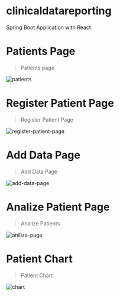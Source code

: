 # clinicaldatareporting
Spring Boot Application with React

# Patients Page
> Patients page

![patients](https://github.com/ykpsph/clinicaldatareporting/assets/52661595/4f9bfe7d-a9b8-4067-8eb5-96ea25a6bb30)

# Register Patient Page
> Register Patient Page

![register-patient-page](https://github.com/ykpsph/clinicaldatareporting/assets/52661595/1268e11c-8ff2-429b-bf9b-c57021c1d760)

# Add Data Page
> Add Data Page

![add-data-page](https://github.com/ykpsph/clinicaldatareporting/assets/52661595/22764f22-ba1c-43f0-a92e-36df3f2501a0)

# Analize Patient Page
> Analize Patients

![anilize-page](https://github.com/ykpsph/clinicaldatareporting/assets/52661595/ac9bf1db-8602-4669-a81f-6ea71de22a67)

# Patient Chart
> Patient Chart

![chart](https://github.com/ykpsph/clinicaldatareporting/assets/52661595/f76bc352-743f-4f07-9f6c-13a0e3fb7112)
